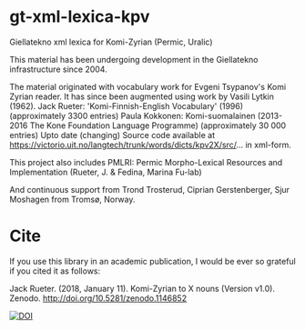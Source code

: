 # gt-xml-lexica-kpv
Giellatekno xml lexica for Komi-Zyrian (Permic, Uralic)


This material has been undergoing development in the Giellatekno infrastructure since 2004.

The material originated with vocabulary work for Evgeni Tsypanov's Komi Zyrian reader. It has since been augmented using work by Vasili Lytkin (1962).
Jack Rueter: 'Komi-Finnish-English Vocabulary' (1996)  (approximately 3300 entries) 
Paula Kokkonen: Komi-suomalainen (2013-2016 The Kone Foundation Language Programme) (approximately 30 000 entries)
Upto date (changing)
Source code available at 
https://victorio.uit.no/langtech/trunk/words/dicts/kpv2X/src/... in xml-form.

This project also includes 
PMLRI: Permic Morpho-Lexical Resources and Implementation
(Rueter, J. & Fedina, Marina Fu-lab)

And continuous support from Trond Trosterud, Ciprian Gerstenberger, Sjur Moshagen from Tromsø, Norway.

# Cite
If you use this library in an academic publication, I would be ever so grateful if you cited it as follows:

Jack Rueter. (2018, January 11). Komi-Zyrian to X nouns (Version v1.0). Zenodo. http://doi.org/10.5281/zenodo.1146852

[![DOI](https://zenodo.org/badge/1146852.svg)](https://zenodo.org/badge/latestdoi/1146852)

